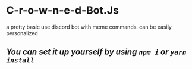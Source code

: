 # **C-r-o-w-n-e-d-Bot.Js**


a pretty basic use discord bot with meme commands. can be easily personalized
## ***You can set it up yourself by using `npm i` or `yarn install`***
